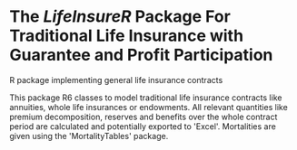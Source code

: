 # The *LifeInsureR* Package For Traditional Life Insurance with Guarantee and Profit Participation
R package implementing general life insurance contracts

This package R6 classes to model traditional life insurance
contracts like annuities, whole life insurances or endowments. All relevant
quantities like premium decomposition, reserves and benefits over the whole
contract period are calculated and potentially exported to 'Excel'. Mortalities
are given using the 'MortalityTables' package.
